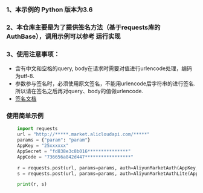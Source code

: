 ### 1、本示例的 Python 版本为3.6
### 2、本仓库主要是为了提供签名方法（基于requests库的AuthBase），调用示例可以参考 运行实现
### 3、使用注意事项：
- 含有中文和空格的query, body在请求时需要对值进行urlencode处理，编码为utf-8.
- 参数参与签名时，必须使用原文签名，不能用urlencode后字符串的进行签名.所以请在签名之后再对query、body的值做urlencode.
- [签名文档](https://help.aliyun.com/document_detail/29475.html)

### 使用简单示例

```python
    import requests
    url = "http://*****.market.alicloudapi.com/*****"
    params = {"param": "param"}
    AppKey = "25xxxxxx"
    AppSecret = "fd838e3c8b016***************"
    AppCode = "736656a842d447*****************"

    r = requests.post(url, params=params, auth=AliyunMarketAuth(AppKey, AppSecret))
    s = requests.post(url, params=params, auth=AliyunMarketAuthLite(AppCode))

    print(r, s)
```
